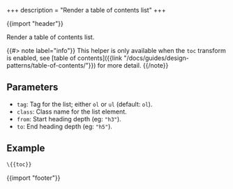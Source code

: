 +++
description = "Render a table of contents list"
+++

{{import "header"}}

Render a table of contents list.

{{#> note label="info"}}
This helper is only available when the `toc` transform is enabled, see [table of contents]({{link "/docs/guides/design-patterns/table-of-contents/"}}) for more detail.
{{/note}}

## Parameters

* `tag`: Tag for the list; either `ol` or `ul` (default: `ol`).
* `class`: Class name for the list element.
* `from`: Start heading depth (eg: `"h3"`).
* `to`: End heading depth (eg: `"h5"`).

## Example

```handlebars
\{{toc}}
```

{{import "footer"}}
